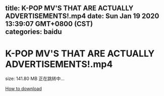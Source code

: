 
title: K-POP MV'S THAT ARE ACTUALLY ADVERTISEMENTS!.mp4
date: Sun Jan 19 2020 13:39:07 GMT+0800 (CST)    
categories: baidu
---

# K-POP MV'S THAT ARE ACTUALLY ADVERTISEMENTS!.mp4
size: 141.80 MB
 正在跳转中...
 

[How to download](https://bpcam.bemobtrk.com/go/2ceec3aa-1ca2-46d6-b9ff-aaa5c184517c?jno=3225)